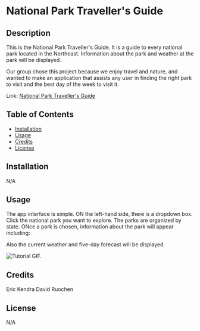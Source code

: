 # National Park Traveller's Guide

## Description

This is the National Park Traveller's Guide.  It is a guide to every national park located in the Northeast.  Information about the park and weather at the park will be displayed.

Our group chose this project because we enjoy travel and nature, and wanted to make an application that assists any user in finding the right park to visit and the best day of the week to visit it.

Link: [National Park Traveller's Guide](https://ekirbs.github.io/national-park-travellers-guide/ 'An app to find information about any park in the Northeast along with the weather in that area.')

## Table of Contents

- [Installation](#installation)
- [Usage](#usage)
- [Credits](#credits)
- [License](#license)

## Installation

N/A

## Usage

The app interface is simple.  ON the left-hand side, there is a dropdown box. Click the national park you want to explore.  The parks are organized by state.  ONce a park is chosen, information about the park will appear including:

Also the current weather and five-day forecast will be displayed.

![Tutorial GIF.](./assets/images/tutor-gif.gif)

## Credits

Eric
Kendra
David
Ruochen

## License

N/A